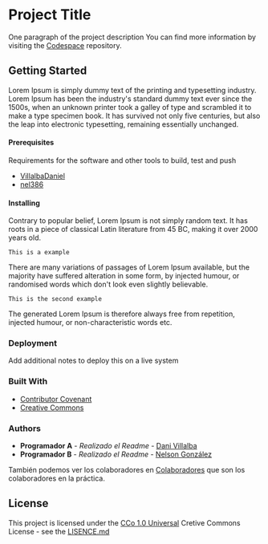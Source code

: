 # Project Title
One paragraph of the project description
You can find more information by visiting the [Codespace](https://codespaceacademy.com/) repository.

## Getting Started
Lorem Ipsum is simply dummy text of the printing and typesetting industry. Lorem Ipsum has been the industry's standard dummy text ever since the 1500s, when an unknown printer took a galley of type and scrambled it to make a type specimen book. It has survived not only five centuries, but also the leap into electronic typesetting, remaining essentially unchanged.

#### Prerequisites
Requirements for the software and other tools to build, test and push

- [VillalbaDaniel](https://github.com/VillalbaDaniel)
- [nel386](https://github.com/nel386)

#### Installing 
Contrary to popular belief, Lorem Ipsum is not simply random text. It has roots in a piece of classical Latin literature from 45 BC, making it over 2000 years old.

`This is a example`

There are many variations of passages of Lorem Ipsum available, but the majority have suffered alteration in some form, by injected humour, or randomised words which don't look even slightly believable. 

`This is the second example`

The generated Lorem Ipsum is therefore always free from repetition, injected humour, or non-characteristic words etc.

### Deployment
Add additional notes to deploy this on a live system

### Built With
- [Contributor Covenant](http://www.ContributorCovenant.com) 
- [Creative Commons](http://www.CreativeCommons.com)

### Authors
- **Programador A** - *Realizado el Readme* - [Dani Villalba](https://github.com/VillalbaDaniel)
- **Programador B** - *Realizado el Readme* - [Nelson González](https://github.com/nel386)

También podemos ver los colaboradores en 
[Colaboradores](https://github.com/VillalbaDaniel/todo-list/graphs/contributors) que son los colaboradores en la práctica.

## License
This project is licensed under the [CCo 1.0 Universal](http://www.CCo1.0Universal.com) 
Cretive Commons License - see the [LISENCE.md](https://github.com/VillalbaDaniel/todo-list/blob/main/LISENCE.md)
